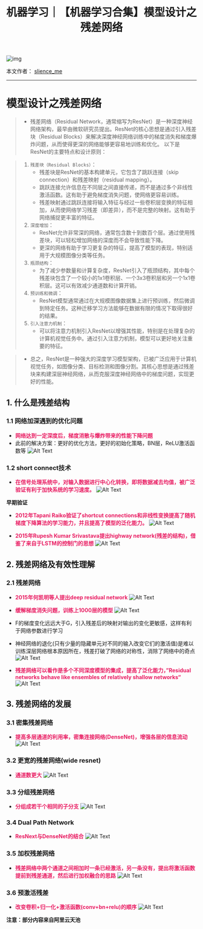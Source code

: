 ﻿---
layout: post
title: 机器学习｜【机器学习合集】模型设计之残差网络
categories: [机器学习]
description: 【机器学习合集】模型设计之残差网络
keywords: 机器学习
mermaid: false
sequence: false
flow: false
mathjax: false
mindmap: false
mindmap2: false
---

![img](/images/posts/logo_slienceme3.png)

本文作者： [slience_me](https://slienceme.cn/)

---

# 模型设计之残差网络

> - 残差网络（Residual Network，通常缩写为ResNet）是一种深度神经网络架构，最早由微软研究员提出。ResNet的核心思想是通过引入残差块（Residual Blocks）来解决深度神经网络训练中的梯度消失和梯度爆炸问题，从而使得更深的网络能够更容易地训练和优化。
> 以下是ResNet的主要特点和设计原则：

> 1. `残差块（Residual Blocks）`：
>    - 残差块是ResNet的基本构建单元，它包含了跳跃连接（skip connection）和残差映射（residual mapping）。
>    - 跳跃连接允许信息在不同层之间直接传递，而不是通过多个非线性激活函数。这有助于避免梯度消失问题，使网络更容易训练。
>    - 残差映射通过跳跃连接将输入特征与经过一些卷积层变换的特征相加，从而使网络学习残差（即差异），而不是完整的映射。这有助于网络捕捉更丰富的特征。
> 2. `深度增加`：
>    - ResNet允许非常深的网络，通常包含数十到数百个层。通过使用残差块，可以轻松增加网络的深度而不会导致性能下降。
>    - 更深的网络有助于学习更复杂的特征，提高了模型的表现，特别适用于大规模图像分类等任务。
> 3. `瓶颈结构`：
>    - 为了减少参数量和计算复杂度，ResNet引入了瓶颈结构，其中每个残差块包含了一个较小的1x1卷积层、一个3x3卷积层和另一个1x1卷积层。这可以有效减少通道数和计算开销。
> 4. `预训练和微调`：
>    - ResNet模型通常通过在大规模图像数据集上进行预训练，然后微调到特定任务。这种迁移学习方法能够在数据有限的情况下取得很好的结果。
> 5. `引入注意力机制`：
>    - 可以将注意力机制引入ResNet以增强其性能，特别是在处理复杂的计算机视觉任务中。通过引入注意力机制，模型可以更好地关注重要的特征。

>  - 总之，ResNet是一种强大的深度学习模型架构，已被广泛应用于计算机视觉任务，如图像分类、目标检测和图像分割。其核心思想是通过残差块来构建深层神经网络，从而克服深度神经网络中的梯度问题，实现更好的性能。

## 1. 什么是残差结构
### 1.1 网络加深遇到的优化问题
- <font color=#E91E63>**网络达到一定深度后，梯度消散与爆炸带来的性能下降问题**</font>
- 此前的解决方案：更好的优化方法，更好的初始化策略，BN层，ReLU激活函数等
![Alt Text](/images/posts/1546096b22704d6a86cd426635e75233.png)
### 1.2 short connect技术

- <font color=#E91E63>**在信号处理系统中，对输入数据进行中心化转换，即将数据减去均值，被广泛验证有利于加快系统的学习速度。**</font>
![Alt Text](/images/posts/0c2ecbd65b3e48ab923cfb0d9d06ee84.png)


**早期验证**

- <font color=#E91E63>**2012年Tapani Raiko验证了shortcut connections和非线性变换提高了随机梯度下降算法的学习能力，并且提高了模型的泛化能力。**</font>
![Alt Text](/images/posts/5738e2d68616410f99f8d32ba157e6fd.png)

- <font color=#E91E63>**2015年Rupesh Kumar Srivastava提出highway network(残差的结构)，借鉴了来自于LSTM的控制门的思想**</font>
![Alt Text](/images/posts/12a17dd0e21c4796bb774c3f470ee5c6.png)
## 2. 残差网络及有效性理解
### 2.1 残差网络

- <font color=#E91E63>**2015年何凯明等人提出deep residual network**</font>
![Alt Text](/images/posts/8571d473fea84f4892adfe6c582443d4.png)

- <font color=#E91E63>**缓解梯度消失问题，训练上1000层的模型**</font>
![Alt Text](/images/posts/668c8c0a74f542d9bc619a9b605d1342.png)
- F的梯度变化远远大于G，引入残差后的映射对输出的变化更敏感，这样有利于网络参数进行学习

- 神经网络的退化(只有少量的隐藏单元对不同的输入改变它们的激活值)是难以训练深层网络根本原因所在，残差打破了网络的对称性，消除了网络中的奇点
![Alt Text](/images/posts/85bd5e64ac0f4883994858fda6900f92.png)

- <font color=#E91E63>**残差网络可以看作是多个不同深度模型的集成，提高了泛化能力，”Residual networks behave like ensembles of relatively shallow networks“**</font>
![Alt Text](/images/posts/f95ffda7a37f4c9eabc1ed73b254aca7.png)
## 3. 残差网络的发展

### 3.1 密集残差网络

- <font color=#E91E63>**提高多层通道的利用率，密集连接网络(DenseNet)，增强各层的信息流动**</font>
![Alt Text](/images/posts/985d5e8fc2564f6c8978909b9ddd7569.png)
### 3.2 更宽的残差网络(wide resnet)

- <font color=#E91E63>**通道数更大**</font>
![Alt Text](/images/posts/43b9202147db4b76823c2b766aeaac6c.png)
### 3.3 分组残差网络

- <font color=#E91E63>**分组成若干个相同的子分支**</font>
![Alt Text](/images/posts/cc9da6b9dcb34f2a83475ae5edee4509.png)
### 3.4 Dual Path Network

- <font color=#E91E63>**ResNext与DenseNet的结合**</font>
![Alt Text](/images/posts/59fef9e624f645e2b4dbc751da41058b.png)
### 3.5 加权残差网络

- <font color=#E91E63>**残差网络中两个通道之间相加时一条已经激活，另一条没有，提出将激活函数提前到残差通道，然后进行加权融合的思路**</font>
![Alt Text](/images/posts/847e1bdca7174e64af0b34c335f3757c.png)
### 3.6 预激活残差

- <font color=#E91E63>**改变卷积+归一化+激活函数(conv+bn+relu)的顺序**</font>
![Alt Text](/images/posts/da17001462514d7586d66f37f7c45cdc.png)

**注意：部分内容来自阿里云天池**
